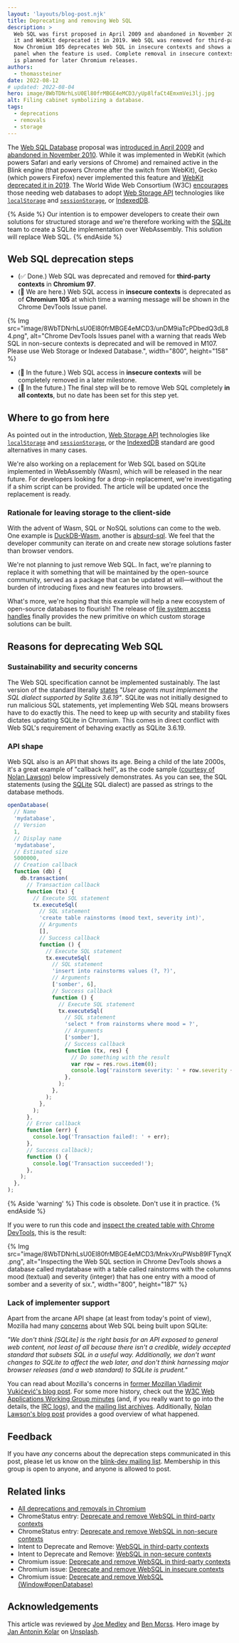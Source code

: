 ```yaml
---
layout: 'layouts/blog-post.njk'
title: Deprecating and removing Web SQL
description: >
  Web SQL was first proposed in April 2009 and abandoned in November 2010. Gecko never implemented
  it and WebKit deprecated it in 2019. Web SQL was removed for third-party contexts in Chromium 97.
  Now Chromium 105 deprecates Web SQL in insecure contexts and shows a warning in the DevTools Issue
  panel when the feature is used. Complete removal in insecure contexts and eventually all contexts
  is planned for later Chromium releases.
authors:
  - thomassteiner
date: 2022-08-12
# updated: 2022-08-04
hero: image/8WbTDNrhLsU0El80frMBGE4eMCD3/yUp8lfaCt4EmxmVei3lj.jpg
alt: Filing cabinet symbolizing a database.
tags:
  - deprecations
  - removals
  - storage
---
```


The [Web SQL Database](https://www.w3.org/TR/webdatabase/) proposal was
[introduced in April 2009](https://www.w3.org/TR/2009/WD-webdatabase-20091222/) and
[abandoned in November 2010](https://www.w3.org/TR/webdatabase/#status-of-this-document). While it
was implemented in WebKit (which powers Safari and early versions of Chrome) and remained active in
the Blink engine (that powers Chrome after the switch from WebKit), Gecko (which powers Firefox)
never implemented this feature and
[WebKit deprecated it in 2019](https://lists.webkit.org/pipermail/webkit-dev/2019-November/030968.html).
The World Wide Web Consortium (W3C)
[encourages](https://www.w3.org/TR/webdatabase/#:~:text=The%20Web%20Applications%20Working%20Group%20continues%20work%20on%20two%20other%20storage%2Drelated%20specifications%3A%20Web%20Storage%20and%20Indexed%20Database%20API.)
those needing web databases to adopt
[Web Storage API](https://developer.mozilla.org/docs/Web/API/Web_Storage_API) technologies like
[`localStorage`](https://developer.mozilla.org/docs/Web/API/Window/localStorage) and
[`sessionStorage`](https://developer.mozilla.org/docs/Web/API/Window/sessionStorage), or
[IndexedDB](https://developer.mozilla.org/docs/Web/API/IndexedDB_API/Using_IndexedDB).

{% Aside %} Our intention is to empower developers to create their own solutions for
structured storage and we're therefore working with the [SQLite](https://www.sqlite.org/index.html)
team to create a SQLite implementation over WebAssembly. This solution will replace Web SQL.
{% endAside %}

## Web SQL deprecation steps

- (✅ Done.) Web SQL was deprecated and removed for **third-party contexts** in
  **Chromium&nbsp;97**.
- (📍 We are here.) Web SQL access in **insecure contexts** is deprecated as of
  **Chromium&nbsp;105** at which time a warning message will be shown in the Chrome DevTools Issue
  panel.

{% Img src="image/8WbTDNrhLsU0El80frMBGE4eMCD3/unDM9iaTcPDbedQ3dL84.png", alt="Chrome DevTools Issues panel with a warning that reads Web SQL in non-secure contexts is deprecated and will be removed in M107. Please use Web Storage or Indexed Database.", width="800", height="158" %}

- (🔮 In the future.) Web SQL access in **insecure contexts** will be completely removed in a later
  milestone.
- (🔮 In the future.) The final step will be to remove Web SQL completely **in all contexts**, but
  no date has been set for this step yet.

## Where to go from here

As pointed out in the introduction,
[Web Storage API](https://developer.mozilla.org/docs/Web/API/Web_Storage_API) technologies like
[`localStorage`](https://developer.mozilla.org/docs/Web/API/Window/localStorage) and
[`sessionStorage`](https://developer.mozilla.org/docs/Web/API/Window/sessionStorage), or the
[IndexedDB](https://developer.mozilla.org/docs/Web/API/IndexedDB_API/Using_IndexedDB) standard are
good alternatives in many cases.

We're also working on a replacement for Web SQL based on SQLite implemented in WebAssembly (Wasm),
which will be released in the near future. For developers looking for a drop-in replacement, we're
investigating if a shim script can be provided. The article will be updated once the replacement is
ready.

### Rationale for leaving storage to the client-side

With the advent of Wasm, SQL or NoSQL solutions can come to the web. One example is
[DuckDB-Wasm](https://duckdb.org/2021/10/29/duckdb-wasm.html), another is
[absurd-sql](https://github.com/jlongster/absurd-sql). We feel that the developer community can
iterate on and create new storage solutions faster than browser vendors.

We're not planning to just remove Web SQL. In fact, we're planning to replace it with something that
will be maintained by the open-source community, served as a package that can be updated at
will—without the burden of introducing fixes and new features into browsers.

What's more, we're hoping that this example will help a new ecosystem of open-source databases to
flourish! The release of
[file system access handles](https://web.dev/file-system-access/#accessing-files-optimized-for-performance-from-the-origin-private-file-system)
finally provides the new primitive on which custom storage solutions can be built.

## Reasons for deprecating Web SQL

### Sustainability and security concerns

The Web SQL specification cannot be implemented sustainably. The last version of the standard
literally [states](https://www.w3.org/TR/webdatabase/#web-sql) _"User agents must implement the SQL
dialect supported by Sqlite 3.6.19"_. SQLite was not initially designed to run malicious SQL
statements, yet implementing Web SQL means browsers have to do exactly this. The need to keep up
with security and stability fixes dictates updating SQLite in Chromium. This comes in direct
conflict with Web SQL's requirement of behaving exactly as SQLite 3.6.19.

### API shape

Web SQL also is an API that shows its age. Being a child of the late 2000s, it's a great example of
"callback hell", as the code sample
([courtesy of Nolan Lawson](https://nolanlawson.com/2014/04/26/web-sql-database-in-memoriam/)) below
impressively demonstrates. As you can see, the SQL statements (using the
[SQLite](https://www.sqlite.org/index.html) SQL dialect) are passed as strings to the database
methods.

```js
openDatabase(
  // Name
  'mydatabase',
  // Version
  1,
  // Display name
  'mydatabase',
  // Estimated size
  5000000,
  // Creation callback
  function (db) {
    db.transaction(
      // Transaction callback
      function (tx) {
        // Execute SQL statement
        tx.executeSql(
          // SQL statement
          'create table rainstorms (mood text, severity int)',
          // Arguments
          [],
          // Success callback
          function () {
            // Execute SQL statement
            tx.executeSql(
              // SQL statement
              'insert into rainstorms values (?, ?)',
              // Arguments
              ['somber', 6],
              // Success callback
              function () {
                // Execute SQL statement
                tx.executeSql(
                  // SQL statement
                  'select * from rainstorms where mood = ?',
                  // Arguments
                  ['somber'],
                  // Success callback
                  function (tx, res) {
                    // Do something with the result
                    var row = res.rows.item(0);
                    console.log('rainstorm severity: ' + row.severity + ',  my mood: ' + row.mood);
                  },
                );
              },
            );
          },
        );
      },
      // Error callback
      function (err) {
        console.log('Transaction failed!: ' + err);
      },
      // Success callback);
      function () {
        console.log('Transaction succeeded!');
      },
    );
  },
);
```

{% Aside 'warning' %} This code is obsolete. Don't use it in practice. {% endAside %}

If you were to run this code and
[inspect the created table with Chrome DevTools](/docs/devtools/storage/websql/), this is the
result:

{% Img src="image/8WbTDNrhLsU0El80frMBGE4eMCD3/MnkvXruPWsb89lFTynqX.png", alt="Inspecting the Web SQL section in Chrome DevTools shows a database called mydatabase with a table called rainstorms with the columns mood (textual) and severity (integer) that has one entry with a mood of somber and a severity of six.", width="800", height="187" %}

### Lack of implementer support

Apart from the arcane API shape (at least from today's point of view), Mozilla had many
[concerns](https://hacks.mozilla.org/2010/06/beyond-html5-database-apis-and-the-road-to-indexeddb/)
about Web SQL being built upon SQLite:

_"We don't think [SQLite] is the right basis for an API exposed to general web content, not least of
all because there isn't a credible, widely accepted standard that subsets SQL in a useful way.
Additionally, we don't want changes to SQLite to affect the web later, and don't think harnessing
major browser releases (and a web standard) to SQLite is prudent."_

You can read about Mozilla's concerns in
[former Mozillan Vladimir Vukićević's blog post](https://web.archive.org/web/20090412154147/http://blog.vlad1.com/2009/04/06/html5-web-storage-and-sql/).
For some more history, check out the
[W3C Web Applications Working Group minutes](http://www.w3.org/2009/11/02-webapps-minutes.html#item10)
(and, if you really want to go into the details, the
[IRC logs](http://www.w3.org/2009/11/02-webapps-irc)), and the
[mailing list archives](http://lists.w3.org/Archives/Public/public-webapps/2009OctDec/0526.html).
Additionally,
[Nolan Lawson's blog post](https://nolanlawson.com/2014/04/26/web-sql-database-in-memoriam/)
provides a good overview of what happened.

## Feedback

If you have _any_ concerns about the deprecation steps communicated in this post, please let us know
on the [blink-dev mailing list](https://groups.google.com/a/chromium.org/g/blink-dev). Membership in
this group is open to anyone, and anyone is allowed to post.

## Related links

- [All deprecations and removals in Chromium](/tags/removals/)
- ChromeStatus entry:
  [Deprecate and remove WebSQL in third-party contexts](https://chromestatus.com/feature/5684870116278272)
- ChromeStatus entry:
  [Deprecate and remove WebSQL in non-secure contexts](https://chromestatus.com/feature/5175124599767040)
- Intent to Deprecate and Remove:
  [WebSQL in third-party contexts](https://groups.google.com/a/chromium.org/g/blink-dev/c/TM6YDx1Hh08/m/FxebaDQKAgAJ)
- Intent to Deprecate and Remove:
  [WebSQL in non-secure contexts](https://groups.google.com/a/chromium.org/g/blink-dev/c/xdcl4yc8Ihk/m/lq35JuYOAAAJ)
- Chromium issue:
  [Deprecate and remove WebSQL in third-party contexts](https://bugs.chromium.org/p/chromium/issues/detail?id=1212491)
- Chromium issue:
  [Deprecate and remove WebSQL in insecure contexts](https://bugs.chromium.org/p/chromium/issues/detail?id=1212492)
- Chromium issue:
  [Deprecate and remove WebSQL (Window#openDatabase)](https://bugs.chromium.org/p/chromium/issues/detail?id=695592)

## Acknowledgements

This article was reviewed by [Joe Medley](https://github.com/jpmedley) and
[Ben Morss](https://github.com/morsssss). Hero image by
[Jan Antonin Kolar](https://unsplash.com/@jankolar) on
[Unsplash](https://unsplash.com/photos/lRoX0shwjUQ).
